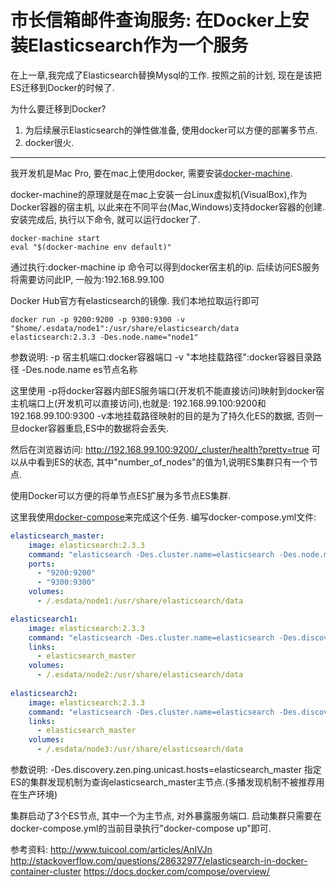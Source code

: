 # 市长信箱邮件查询服务: 在Docker上安装Elasticsearch作为一个服务

在上一章,我完成了Elasticsearch替换Mysql的工作. 按照之前的计划, 现在是该把ES迁移到Docker的时候了.

为什么要迁移到Docker? 
  1. 为后续展示Elasticsearch的弹性做准备, 使用docker可以方便的部署多节点.
  2. docker很火.
   
-------------------

我开发机是Mac Pro, 要在mac上使用docker, 需要安装[docker-machine](https://docs.docker.com/machine/overview/).

docker-machine的原理就是在mac上安装一台Linux虚拟机(VisualBox),作为Docker容器的宿主机, 以此来在不同平台(Mac,Windows)支持docker容器的创建. 
安装完成后, 执行以下命令, 就可以运行docker了.
``` shell
docker-machine start
eval "$(docker-machine env default)"
```
通过执行:docker-machine ip 命令可以得到docker宿主机的ip. 后续访问ES服务将需要访问此IP, 一般为:192.168.99.100

Docker Hub官方有elasticsearch的镜像. 我们本地拉取运行即可
``` shell
docker run -p 9200:9200 -p 9300:9300 -v "$home/.esdata/node1":/usr/share/elasticsearch/data elasticsearch:2.3.3 -Des.node.name="node1"
```
参数说明:
-p 宿主机端口:docker容器端口
-v "本地挂载路径":docker容器目录路径
-Des.node.name es节点名称

这里使用
-p将docker容器内部ES服务端口(开发机不能直接访问)映射到docker宿主机端口上(开发机可以直接访问),也就是: 192.168.99.100:9200和192.168.99.100:9300
-v本地挂载路径映射的目的是为了持久化ES的数据, 否则一旦docker容器重启,ES中的数据将会丢失.

然后在浏览器访问: http://192.168.99.100:9200/_cluster/health?pretty=true
可以从中看到ES的状态, 其中"number_of_nodes"的值为1,说明ES集群只有一个节点.

使用Docker可以方便的将单节点ES扩展为多节点ES集群.

这里我使用[docker-compose](https://docs.docker.com/compose/overview/)来完成这个任务.
编写docker-compose.yml文件:
``` yml
elasticsearch_master:
    image: elasticsearch:2.3.3
    command: "elasticsearch -Des.cluster.name=elasticsearch -Des.node.master=true"
    ports:
      - "9200:9200"
      - "9300:9300"
    volumes:
      - /.esdata/node1:/usr/share/elasticsearch/data

elasticsearch1:
    image: elasticsearch:2.3.3
    command: "elasticsearch -Des.cluster.name=elasticsearch -Des.discovery.zen.ping.unicast.hosts=elasticsearch_master"
    links:
      - elasticsearch_master
    volumes:
      - /.esdata/node2:/usr/share/elasticsearch/data
      
elasticsearch2:
    image: elasticsearch:2.3.3
    command: "elasticsearch -Des.cluster.name=elasticsearch -Des.discovery.zen.ping.unicast.hosts=elasticsearch_master"
    links:
      - elasticsearch_master
    volumes:
      - /.esdata/node3:/usr/share/elasticsearch/data
```
参数说明:
-Des.discovery.zen.ping.unicast.hosts=elasticsearch_master 指定ES的集群发现机制为查询elasticsearch_master主节点.(多播发现机制不被推荐用在生产环境)

集群启动了3个ES节点, 其中一个为主节点, 对外暴露服务端口. 启动集群只需要在docker-compose.yml的当前目录执行"docker-compose up"即可.

参考资料:
http://www.tuicool.com/articles/AnIVJn
http://stackoverflow.com/questions/28632977/elasticsearch-in-docker-container-cluster
https://docs.docker.com/compose/overview/